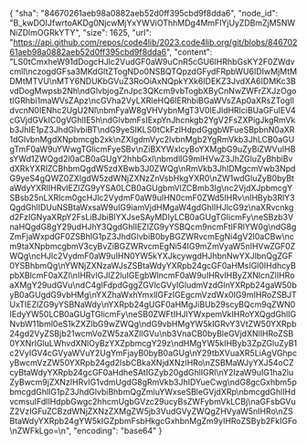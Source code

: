 {
  "sha": "84670261aeb98a0882aeb52d0ff395cbd9f8dda6",
  "node_id": "B_kwDOIJfwrtoAKDg0NjcwMjYxYWViOThhMDg4MmFlYjUyZDBmZjM5NWNiZDlmOGRkYTY",
  "size": 1625,
  "url": "https://api.github.com/repos/code4lib/2023.code4lib.org/git/blobs/84670261aeb98a0882aeb52d0ff395cbd9f8dda6",
  "content": "LS0tCmxheW91dDogcHJlc2VudGF0aW9uCnR5cGU6IHRhbGsKY2F0ZWdvcmll\nczogdGFsa3MKdGltZTogNDo0NSBQTQpzdGFydFRpbWU6IDIwMjMtMDMtMTVU\nMTY6NDUKbGVuZ3RoOiAxNQpkYXk6IDEKZ3JvdXA6IDMKc3BvdDogMwpsb2Nh\ndGlvbjogZnJpc3QKcm9vbTogbXByCnNwZWFrZXJzOgotIGRhbi1maWVsZApz\ncGVha2VyLXRleHQ6IERhbiBGaWVsZAp0aXRsZTogIldvcnN0IENhc2UgU2Nl\nbmFyaW8gVHVybnMgT3V0IEJldHRlciBUaGFuIEV4cGVjdGVkIC0gVGhlIE5h\ndGlvbmFsIExpYnJhcnkgb2YgV2FsZXPigJkgRmVkb3JhIE1pZ3JhdGlvbiBT\ndG9yeSIKLS0tCkFzIHdpdGggbWFueSBpbnN0aXR1dGlvbnMgdXNpbmcgb2xk\nZXIgdmVyc2lvbnMgb2YgRmVkb3JhLCB0aGUgTmF0aW9uYWwgTGlicmFyeSBv\nZiBXYWxlcyBoYXMgbG9uZyBiZWVuIHBsYWd1ZWQgd2l0aCB0aGUgY2hhbGxl\nbmdlIG9mIHVwZ3JhZGluZyBhbiBvdXRkYXRlZCBhbmQgdW5zdXBwb3J0ZWQg\nRmVkb3JhIDMgcmVwb3NpdG9yeS4gQWZ0ZXIgdW5zdWNjZXNzZnVsbHkgYXR0\nZW1wdGluZyB0byBtaWdyYXRlIHRvIEZlZG9yYSA0LCB0aGUgbmVlZCBmb3Ig\nc2VjdXJpbmcgYSBsb25nLXRlcm0gcHJlc2VydmF0aW9uIHN0cmF0ZWd5IHRv\nIHByb3RlY3QgdGhlIDUuNSBtaWxsaW9uIG9iamVjdHMgaW4gdGhlIHJlcG9z\naXRvcnkgd2FzIGNyaXRpY2FsLiBJbiBlYXJseSAyMDIyLCB0aGUgTGlicmFy\neSBzb3VnaHQgdG8gY29udHJhY3QgdGhlIEZlZG9yYSBQcm9ncmFtIFRlYW0g\ndG8gZmFjaWxpdGF0ZSBhIG1pZ3JhdGlvbiB0byBGZWRvcmEgNi4gV2l0aCBw\ncm9taXNpbmcgbmV3cyBvZiBGZWRvcmEgNi54IG9mZmVyaW5nIHVwZGF0ZWQg\ncHJlc2VydmF0aW9uIHN0YW5kYXJkcywgdHJhbnNwYXJlbnQgZGF0YSBhbmQg\nYWNjZXNzaWJsZSBtaWdyYXRpb24gcGF0aHMsIGl0IHdhcyBpbXBlcmF0aXZl\nIHRvIGJlZ2luIGEgbWlncmF0aW9uIHRvIHByZXNlcnZlIHRoaXMgY29udGVu\ndC4gIFdpdGggZGVlcGVyIGludmVzdGlnYXRpb24gaW50byB0aGUgdG9vbHMg\nYXZhaWxhYmxlIGFzIGEgcmVzdWx0IG9mIHRoZSBJTUxTIEZlZG9yYSBNaWdy\nYXRpb24gUGF0aHMgJiBUb29scyBQcm9qZWN0IEdyYW50LCB0aGUgTGlicmFy\neSB0ZWFtIHJlYWxpemVkIHRoYXQgdGhlIGNvbW11bml0eS1kZXZlbG9wZWQg\ndG9vbHMgYW5kIGRvY3VtZW50YXRpb24gd2VyZSBjb21wcmVoZW5zaXZlIGVu\nb3VnaCB0byBleGVjdXNlIHRoZSB0YXNrIGluLWhvdXNlOyBzYXZpbmcgY29z\ndHMgYW5kIHByb3ZpZGluZyB1c2VyIGV4cGVyaWVuY2UgYmFjayB0byB0aGUg\nY29tbXVuaXR5LiAgVGhpcyBwcmVzZW50YXRpb24gd2lsbCBkaXNjdXNzIHRo\nZSBMaWJyYXJ54oCZcyBtaWdyYXRpb24gcGF0aHdheSAtIGZyb20gdGhlIGRl\nY2lzaW9uIG1ha2luZyBwcm9jZXNzIHRvIG1vdmUgdG8gRmVkb3JhIDYueCwg\ndG8gcGxhbm5pbmcgdGhlIG1pZ3JhdGlvbiBhbmQgZmluYWxseSBleGVjdXRp\nbmcgdGhlIHdvcmsuIFdlIHdpbGwgc2hhcmUgbGVzc29ucyBsZWFybmVkLCBj\naGFsbGVuZ2VzIGFuZCBzdWNjZXNzZXMgZW5jb3VudGVyZWQgZHVyaW5nIHRo\nZSBtaWdyYXRpb24gYW5kIGZpbmFsbHkgcGxhbnMgZm9yIHRoZSByb2FkIGFo\nZWFkLgo=\n",
  "encoding": "base64"
}
